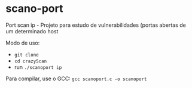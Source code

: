 # scano-port
Port scan ip - Projeto para estudo de vulnerabilidades (portas abertas de um determinado host

Modo de uso:
- `git clone`
- `cd crazyScan`
- run `./scanoport ip`

Para compilar, use o GCC:
`gcc scanoport.c -o scanoport`

